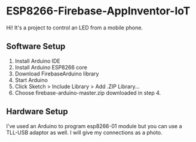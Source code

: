 # ESP8266-Firebase-AppInventor-IoT

Hi! It's a project to control an LED from a mobile phone.

## Software Setup

1. Install Arduino IDE
2. Install Arduino ESP8266 core
3. Download FirebaseArduino library
4. Start Arduino
5. Click Sketch > Include Library > Add .ZIP Library...
6. Choose firebase-arduino-master.zip downloaded in step 4.

## Hardware Setup
I've used an Arduino to program esp8266-01 module but you can use a TLL-USB adaptor as well. I will give my connections as a photo.
